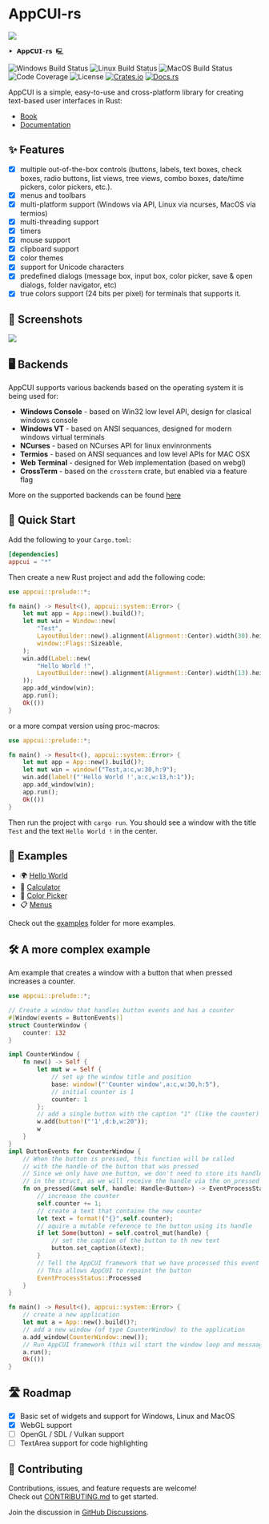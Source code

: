 # AppCUI-rs

<img src="https://raw.githubusercontent.com/gdt050579/AppCUI-rs/main/docs/chapter-1/img/logo.png" align="center" />

```                                                              
⯈ 𝗔𝗽𝗽𝗖𝗨𝗜-𝗿𝘀 🖳
```

![Windows Build Status](https://github.com/gdt050579/AppCUI-rs/actions/workflows/windows.yml/badge.svg)
![Linux Build Status](https://github.com/gdt050579/AppCUI-rs/actions/workflows/linux.yml/badge.svg)
![MacOS Build Status](https://github.com/gdt050579/AppCUI-rs/actions/workflows/macos.yml/badge.svg)
![Code Coverage](https://gist.githubusercontent.com/gdt050579/f7d7e7d56b2725a3b33a265e8a9d8e9c/raw/coverage.svg)
![License](https://img.shields.io/github/license/gdt050579/AppCUI-rs)
[![Crates.io](https://img.shields.io/crates/v/appcui.svg)](https://crates.io/crates/appcui)
[![Docs.rs](https://docs.rs/appcui/badge.svg)](https://docs.rs/appcui)

AppCUI is a simple, easy-to-use and cross-platform library for creating text-based user interfaces in Rust:
* [Book](https://gdt050579.github.io/AppCUI-rs/)
* [Documentation](https://docs.rs/appcui)


## ✨ Features
- [x] multiple out-of-the-box controls (buttons, labels, text boxes, check boxes, radio buttons, list views, tree views, combo boxes, date/time pickers, color pickers, etc.). 
- [x] menus and toolbars
- [x] multi-platform support (Windows via API, Linux via ncurses, MacOS via termios)
- [x] multi-threading support
- [x] timers
- [x] mouse support
- [x] clipboard support
- [x] color themes
- [x] support for Unicode characters
- [x] predefined dialogs (message box, input box, color picker, save & open dialogs, folder navigator, etc)
- [x] true colors support (24 bits per pixel) for terminals that supports it.

## 📸 Screenshots 

<img src="https://github.com/gdt050579/AppCUI-rs/raw/main/docs/chapter-1/img/appcui-rs-demo.gif" align="center" />

## 🖥️ Backends

AppCUI supports various backends based on the operating system it is being used for:

* **Windows Console** - based on Win32 low level API, design for clasical windows console
* **Windows VT** - based on ANSI sequances, designed for modern windows virtual terminals
* **NCurses** - based on NCurses API for linux envinronments
* **Termios** - based on ANSI sequances and low level APIs for MAC OSX
* **Web Terminal** - designed for Web implementation (based on webgl)
* **CrossTerm** - based on the `crossterm` crate, but enabled via a feature flag

More on the supported backends can be found [here](docs/chapter-2/backends.md)


## 🚀 Quick Start

Add the following to your `Cargo.toml`:

```toml
[dependencies]
appcui = "*"
```

Then create a new Rust project and add the following code:

```rust
use appcui::prelude::*;

fn main() -> Result<(), appcui::system::Error> {
    let mut app = App::new().build()?;
    let mut win = Window::new(
        "Test",
        LayoutBuilder::new().alignment(Alignment::Center).width(30).height(9).build(),
        window::Flags::Sizeable,
    );
    win.add(Label::new(
        "Hello World !",
        LayoutBuilder::new().alignment(Alignment::Center).width(13).height(1).build(),
    ));
    app.add_window(win);
    app.run();
    Ok(())
}
```

or a more compat version using proc-macros:

```rs
use appcui::prelude::*;

fn main() -> Result<(), appcui::system::Error> {
    let mut app = App::new().build()?;
    let mut win = window!("Test,a:c,w:30,h:9");
    win.add(label!("'Hello World !',a:c,w:13,h:1"));
    app.add_window(win);
    app.run();
    Ok(())
}
```

Then run the project with `cargo run`. You should see a window with the title `Test` and the text `Hello World !` in the center.

## 🧪 Examples

- 🌍 [Hello World](examples/hello_world/)
- 🧮 [Calculator](examples/calculator/)
- 🎨 [Color Picker](examples/colorpicker/)
- 📋 [Menus](examples/menus/)

Check out the [examples](examples) folder for more examples.

## 🛠️ A more complex example

Am example that creates a window with a button that when pressed increases a counter.

```rust
use appcui::prelude::*;

// Create a window that handles button events and has a counter
#[Window(events = ButtonEvents)]
struct CounterWindow {
    counter: i32
}

impl CounterWindow {
    fn new() -> Self {
        let mut w = Self {
            // set up the window title and position
            base: window!("'Counter window',a:c,w:30,h:5"),
            // initial counter is 1
            counter: 1            
        };
        // add a single button with the caption "1" (like the counter)
        w.add(button!("'1',d:b,w:20"));
        w
    }
}
impl ButtonEvents for CounterWindow {
    // When the button is pressed, this function will be called
    // with the handle of the button that was pressed
    // Since we only have one button, we don't need to store its handle 
    // in the struct, as we will receive the handle via the on_pressed method
    fn on_pressed(&mut self, handle: Handle<Button>) -> EventProcessStatus {
        // increase the counter
        self.counter += 1;
        // create a text that containe the new counter
        let text = format!("{}",self.counter);
        // aquire a mutable reference to the button using its handle
        if let Some(button) = self.control_mut(handle) {
            // set the caption of the button to th new text
            button.set_caption(&text);
        }
        // Tell the AppCUI framework that we have processed this event
        // This allows AppCUI to repaint the button
        EventProcessStatus::Processed
    }
}

fn main() -> Result<(), appcui::system::Error> {
    // create a new application
    let mut a = App::new().build()?;
    // add a new window (of type CounterWindow) to the application
    a.add_window(CounterWindow::new());
    // Run AppCUI framework (this wil start the window loop and messaage passing)
    a.run();
    Ok(())
}
```

## 🛣️ Roadmap

- [x] Basic set of widgets and support for Windows, Linux and MacOS
- [x] WebGL support
- [ ] OpenGL / SDL / Vulkan support
- [ ] TextArea support for code highlighting

## 🤝 Contributing

Contributions, issues, and feature requests are welcome!  
Check out [CONTRIBUTING.md](CONTRIBUTING.md) to get started.

Join the discussion in [GitHub Discussions](https://github.com/gdt050579/AppCUI-rs/discussions).
